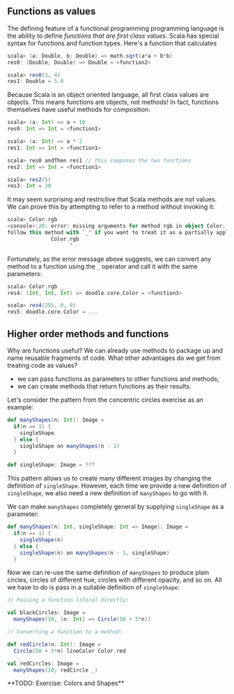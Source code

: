 ## Functions as values

The defining feature of a functional programming programming language
is the ability to define *functions that are first class values*.
Scala has special syntax for functions and function types.
Here's a function that calculates

~~~ scala
scala> (a: Double, b: Double) => math.sqrt(a*a + b*b)
res0: (Double, Double) => Double = <function2>

scala> res0(3, 4)
res1: Double = 5.0
~~~

Because Scala is an object oriented language,
all first class values are objects.
This means functions are objects, not methods!
In fact, functions themselves have useful methods for composition:

~~~ scala
scala> (a: Int) => a + 10
res0: Int => Int = <function1>

scala> (a: Int) => a * 2
res1: Int => Int = <function1>

scala> res0 andThen res1 // this composes the two functions
res2: Int => Int = <function1>

scala> res2(5)
res3: Int = 30
~~~

It may seem surprising and restrictive that Scala methods are not values.
We can prove this by attempting to refer to a method without invoking it:

~~~ scala
scala> Color.rgb
<console>:20: error: missing arguments for method rgb in object Color;
follow this method with `_' if you want to treat it as a partially applied function
              Color.rgb
                    ^
~~~

Fortunately, as the error message above suggests,
we can convert any method to a function using the `_` operator
and call it with the same parameters:

~~~ scala
scala> Color.rgb _
res4: (Int, Int, Int) => doodle.core.Color = <function3>

scala> res4(255, 0, 0)
res5: doodle.core.Color = ...
~~~

## Higher order methods and functions

Why are functions useful?
We can already use methods to package up and name reusable fragments of code.
What other advantages do we get from treating code as values?

 - we can pass functions as parameters to other functions and methods;
 - we can create methods that return functions as their results.

Let's consider the pattern from the concentric circles exercise as an example:

~~~ scala
def manyShapes(n: Int): Image =
  if(n == 1) {
    singleShape
  } else {
    singleShape on manyShapes(n - 1)
  }

def singleShape: Image = ???
~~~

This pattern allows us to create many different images
by changing the definition of `singleShape`.
However, each time we provide a new definition of `singleShape`,
we also need a new definition of `manyShapes` to go with it.

We can make `manyShapes` completely general by supplying
`singleShape` as a parameter:

~~~ scala
def manyShapes(n: Int, singleShape: Int => Image): Image =
  if(n == 1) {
    singleShape(n)
  } else {
    singleShape(n) on manyShapes(n - 1, singleShape)
  }
~~~

Now we can re-use the same definition of `manyShapes`
to produce plain circles, circles of different hue,
circles with different opacity, and so on.
All we have to do is pass in a suitable definition of `singleShape`:

~~~ scala
// Passing a function literal directly:

val blackCircles: Image =
  manyShapes(10, (n: Int) => Circle(50 + 5*n))

// Converting a function to a method:

def redCircle(n: Int): Image =
  Circle(50 + 5*n) lineColor Color.red

val redCircles: Image =
  manyShapes(10, redCircle _)
~~~

<div class="callout callout-danger">
**TODO: Exercise: Colors and Shapes**
</div>
